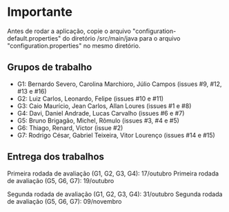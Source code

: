 ﻿# Importante

Antes de rodar a aplicação, copie o arquivo "configuration-default.properties" do diretório /src/main/java para o arquivo "configuration.properties" no mesmo diretório.


## Grupos de trabalho

* G1: Bernardo Severo, Carolina Marchioro, Júlio Campos (issues #9, #12, #13 e #16)
* G2: Luiz Carlos, Leonardo, Felipe (issues #10 e #11)
* G3: Caio Maurício, Jean Carlos, Allan Loures (issues #1 e #8)
* G4: Davi, Daniel Andrade, Lucas Carvalho (issues #6 e #7)
* G5: Bruno Brigagão, Michel, Rômulo (issues #3, #4 e #5)
* G6: Thiago, Renard, Victor (issue #2)
* G7: Rodrigo César, Gabriel Teixeira, Vitor Lourenço (issues #14 e #15)


## Entrega dos trabalhos

Primeira rodada de avaliação (G1, G2, G3, G4): 17/outubro
Primeira rodada de avaliação (G5, G6, G7): 19/outubro

Segunda rodada de avaliação (G1, G2, G3, G4): 31/outubro
Segunda rodada de avaliação (G5, G6, G7): 09/novembro
